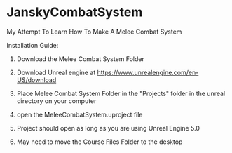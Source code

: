 # JanskyCombatSystem
 My Attempt To Learn How To Make A Melee Combat System


Installation Guide:

1) Download the Melee Combat System Folder

3) Download Unreal engine at https://www.unrealengine.com/en-US/download

4) Place Melee Combat System Folder in the "Projects" folder in the unreal directory on your computer

5) open the MeleeCombatSystem.uproject file

6) Project should open as long as you are using Unreal Engine 5.0

7) May need to move the Course Files Folder to the desktop
